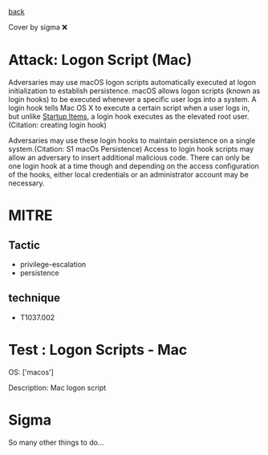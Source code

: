 [back](../index.md)

Cover by sigma :x: 

# Attack: Logon Script (Mac)

 Adversaries may use macOS logon scripts automatically executed at logon initialization to establish persistence. macOS allows logon scripts (known as login hooks) to be executed whenever a specific user logs into a system. A login hook tells Mac OS X to execute a certain script when a user logs in, but unlike [Startup Items](https://attack.mitre.org/techniques/T1037/005), a login hook executes as the elevated root user.(Citation: creating login hook)

Adversaries may use these login hooks to maintain persistence on a single system.(Citation: S1 macOs Persistence) Access to login hook scripts may allow an adversary to insert additional malicious code. There can only be one login hook at a time though and depending on the access configuration of the hooks, either local credentials or an administrator account may be necessary. 

# MITRE
## Tactic
  - privilege-escalation
  - persistence

## technique
  - T1037.002

# Test : Logon Scripts - Mac

OS: ['macos']

Description: Mac logon script


# Sigma

 So many other things to do...